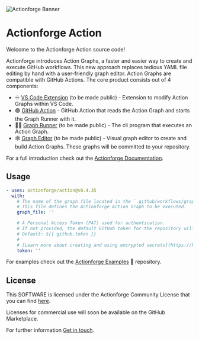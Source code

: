 ![Actionforge Banner](https://www.actionforge.dev/assets/social.jpg?)

# Actionforge Action

Welcome to the Actionforge Action source code!

Actionforge introduces Action Graphs, a faster and easier way to create and execute GitHub workflows. This new approach replaces tedious YAML file editing by hand with a user-friendly graph editor. Action Graphs are compatible with GitHub Actions. The core product consists out of 4 components:

- ♾️ [VS Code Extension](https://www.github.com/actionforge/vscode-ext) (to be made public) - Extension to modify Action Graphs within VS Code.
- 🟢 [GitHub Action](https://www.github.com/actionforge/action) - GitHub Action that reads the Action Graph and starts the Graph Runner with it.
- 🏃‍♀️ [Graph Runner](https://www.github.com/actionforge/graph-runner) (to be made public) - The cli program that executes an Action Graph.
- 🕸️ [Graph Editor](https://www.github.com/actionforge/graph-editor) (to be made public) - Visual graph editor to create and build Action Graphs. These graphs will be committed to your repository.

For a full introduction check out the [Actionforge Documentation](https://www.actionforge.dev/docs).

## Usage

<!-- start usage -->
```yaml
- uses: actionforge/action@v0.4.35
  with:
    # The name of the graph file located in the `.github/workflows/graphs` directory.
    # This file defines the Actionforge Action Graph to be executed.
    graph_file: ''

    # A Personal Access Token (PAT) used for authentication. 
    # If not provided, the default GitHub token for the repository will be used.
    # Default: ${{ github.token }}
    #
    # [Learn more about creating and using encrypted secrets](https://help.github.com/en/actions/automating-your-workflow-with-github-actions/creating-and-using-encrypted-secrets)
    token: ''
```

For examples check out the [Actionforge Examples](https://www.github.com/actionforge/examples) 🔗 repository.

## License

This SOFTWARE is licensed under the Actionforge Community License that you can find [here](https://github.com/actionforge/legal/blob/main/LICENSE.md).

Licenses for commercial use will soon be available on the GitHub Marketplace.

For further information [Get in touch](mailto:hello@actionforge.dev).
